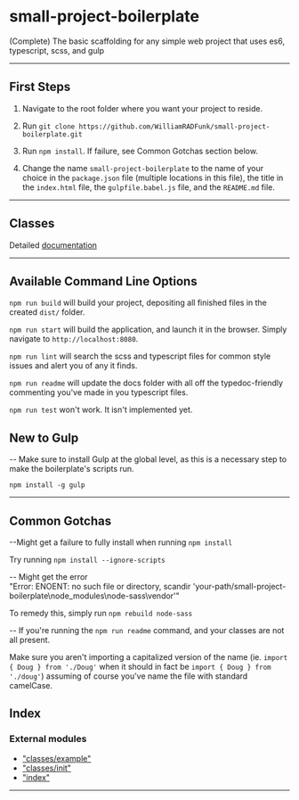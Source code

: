
small-project-boilerplate
=========================

(Complete) The basic scaffolding for any simple web project that uses es6, typescript, scss, and gulp

* * *

First Steps
-----------

1.  Navigate to the root folder where you want your project to reside.
    
2.  Run `git clone https://github.com/WilliamRADFunk/small-project-boilerplate.git`
    
3.  Run `npm install`. If failure, see Common Gotchas section below.
    
4.  Change the name `small-project-boilerplate` to the name of your choice in the `package.json` file (multiple locations in this file), the title in the `index.html` file, the `gulpfile.babel.js` file, and the `README.md` file.
    

* * *

Classes
-------

Detailed [documentation](docs/README.md)

* * *

Available Command Line Options
------------------------------

`npm run build` will build your project, depositing all finished files in the created `dist/` folder.  
  

`npm run start` will build the application, and launch it in the browser. Simply navigate to `http://localhost:8080`.  
  

`npm run lint` will search the scss and typescript files for common style issues and alert you of any it finds.  
  

`npm run readme` will update the docs folder with all off the typedoc-friendly commenting you've made in you typescript files.  
  

`npm run test` won't work. It isn't implemented yet.  
  

New to Gulp
-----------

\-\- Make sure to install Gulp at the global level, as this is a necessary step to make the boilerplate's scripts run.  
  

`npm install -g gulp`

* * *

Common Gotchas
--------------

--Might get a failure to fully install when running `npm install`  
  

Try running `npm install --ignore-scripts`  
  

\-\- Might get the error  
"Error: ENOENT: no such file or directory, scandir 'your-path/small-project-boilerplate\\node_modules\\node-sass\\vendor'"  
  

To remedy this, simply run `npm rebuild node-sass`  
  

\-\- If you're running the `npm run readme` command, and your classes are not all present.  
  

Make sure you aren't importing a capitalized version of the name (ie. `import { Doug } from './Doug'` when it should in fact be `import { Doug } from './doug'`) assuming of course you've name the file with standard camelCase.

## Index

### External modules

* ["classes/example"](modules/_classes_example_.md)
* ["classes/init"](modules/_classes_init_.md)
* ["index"](modules/_index_.md)

---


